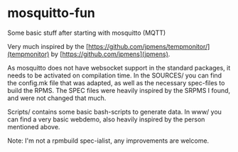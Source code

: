 # mosquitto-fun
Some basic stuff after starting with mosquitto (MQTT)

Very much inspired by the [https://github.com/jpmens/tempmonitor/](tempmonitor) by [https://github.com/jpmens](jpmens).

As mosquitto does not have websocket support in the standard packages, it needs to be activated on compilation time.
In the SOURCES/ you can find the config.mk file that was adapted, as well as the necessary spec-files to build the RPMS.
The SPEC files were heavily inspired by the SRPMS I found, and were not changed that much.

Scripts/ contains some basic bash-scripts to generate data.
In www/ you can find a very basic webdemo, also heavily inspired by the person mentioned above.

Note: I'm not a rpmbuild spec-ialist, any improvements are welcome.
